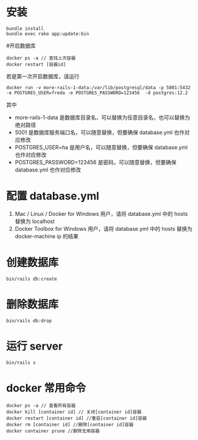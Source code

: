 # 安装
```
bundle install
bundle exec rake app:update:bin
```

#开启数据库

```
docker ps -a // 查找上次容器
docker restart [容器id]
```
若是第一次开启数据库，请运行

```
docker run -v more-rails-1-data:/var/lib/postgresql/data -p 5001:5432 -e POSTGRES_USER=freda -e POSTGRES_PASSWORD=123456  -d postgres:12.2
```
其中

+ more-rails-1-data 是数据库目录名，可以替换为任意目录名，也可以替换为绝对路径
+ 5001 是数据库服务端口名，可以随意替换，但要确保 database.yml 也作对应修改
+ POSTGRES_USER=ha 是用户名，可以随意替换，但要确保 database.yml 也作对应修改
+ POSTGRES_PASSWORD=123456 是密码，可以随意替换，但要确保 database.yml 也作对应修改

# 配置 database.yml
1. Mac / Linux / Docker for Windows 用户，请将 database.yml 中的 hosts 替换为 localhost
2. Docker Toolbox for Windows 用户，请将 database.yml 中的 hosts 替换为 docker-machine ip 的结果

# 创建数据库

`bin/rails db:create`

# 删除数据库

`bin/rails db:drop`

# 运行 server

`bin/rails s`

# docker 常用命令

```
docker ps -a // 查看所有容器
docker kill [container id] // 关闭[container id]容器
docker restart [container id] //重启[container id]容器
docker rm [container id] //删除[container id]容器
docker container prune //删除无用容器
```